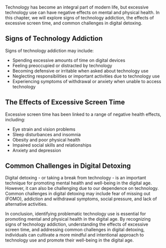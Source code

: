 
Technology has become an integral part of modern life, but excessive technology use can have negative effects on mental and physical health. In this chapter, we will explore signs of technology addiction, the effects of excessive screen time, and common challenges in digital detoxing.

Signs of Technology Addiction
-----------------------------

Signs of technology addiction may include:

* Spending excessive amounts of time on digital devices
* Feeling preoccupied or distracted by technology
* Becoming defensive or irritable when asked about technology use
* Neglecting responsibilities or important activities due to technology use
* Experiencing symptoms of withdrawal or anxiety when unable to access technology

The Effects of Excessive Screen Time
------------------------------------

Excessive screen time has been linked to a range of negative health effects, including:

* Eye strain and vision problems
* Sleep disturbances and insomnia
* Obesity and poor physical health
* Impaired social skills and relationships
* Anxiety and depression

Common Challenges in Digital Detoxing
-------------------------------------

Digital detoxing - or taking a break from technology - is an important technique for promoting mental health and well-being in the digital age. However, it can also be challenging due to our dependence on technology. Common challenges in digital detoxing may include fear of missing out (FOMO), addiction and withdrawal symptoms, social pressure, and lack of alternative activities.

In conclusion, identifying problematic technology use is essential for promoting mental and physical health in the digital age. By recognizing signs of technology addiction, understanding the effects of excessive screen time, and addressing common challenges in digital detoxing, individuals can cultivate a more mindful and intentional approach to technology use and promote their well-being in the digital age.
